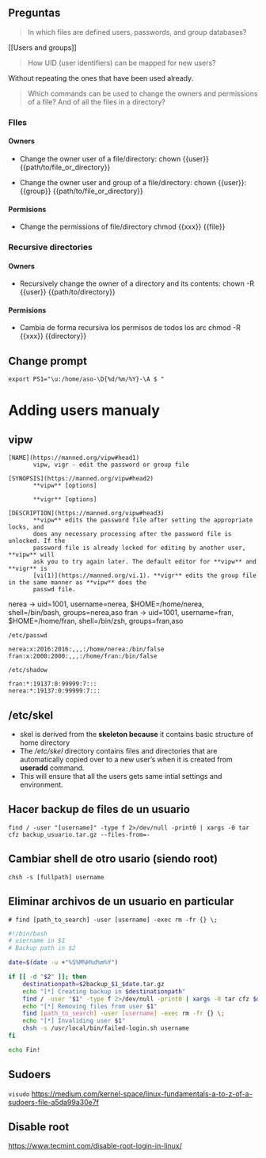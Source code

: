 ## Preguntas
> In which files are defined users, passwords, and group databases?

[[Users and groups]]

> How UID (user identifiers) can be mapped for new users?

Without repeating the ones that have been used already.

>Which commands can be used to change the owners and permissions of a file? And of all the files in a directory?

### FIles
#### Owners
 - Change the owner user of a file/directory:
   chown {{user}} {{path/to/file_or_directory}}

 - Change the owner user and group of a file/directory:
   chown {{user}}:{{group}} {{path/to/file_or_directory}}
#### Permisions
- Change the permissions of file/directory
	chmod {{xxx}} {{file}}
### Recursive directories
#### Owners
 - Recursively change the owner of a directory and its contents:
   chown -R {{user}} {{path/to/directory}}
#### Permisions
- Cambia de forma recursiva los permisos de todos los arc
   chmod -R {{xxx}} {{directory}}

## Change prompt
`export PS1="\u:/home/aso-\D{%d/%m/%Y}-\A $ "`

# Adding users manualy
## vipw
```
[NAME](https://manned.org/vipw#head1)
       vipw, vigr - edit the password or group file

[SYNOPSIS](https://manned.org/vipw#head2)
       **vipw** [options]

       **vigr** [options]

[DESCRIPTION](https://manned.org/vipw#head3)
       **vipw** edits the password file after setting the appropriate locks, and
       does any necessary processing after the password file is unlocked. If the
       password file is already locked for editing by another user, **vipw** will
       ask you to try again later. The default editor for **vipw** and **vigr** is
       [vi(1)](https://manned.org/vi.1). **vigr** edits the group file in the same manner as **vipw** does the
       passwd file.
```

nerea -> uid=1001, username=nerea, $HOME=/home/nerea, shell=/bin/bash, groups=nerea,aso
fran -> uid=1001, username=fran, $HOME=/home/fran, shell=/bin/zsh, groups=fran,aso

```
/etc/passwd

nerea:x:2016:2016:,,,:/home/nerea:/bin/false
fran:x:2000:2000:,,,:/home/fran:/bin/false

/etc/shadow

fran:*:19137:0:99999:7:::
nerea:*:19137:0:99999:7:::
```

## /etc/skel
-   skel is derived from the **skeleton because** it contains basic structure of home directory
-   The _/etc/skel_ directory contains files and directories that are automatically copied over to a new user’s when it is created from **useradd** command.
-   This will ensure that all the users gets same intial settings and environment.

## Hacer backup de files de un usuario
`find / -user "[username]" -type f 2>/dev/null -print0 | xargs -0 tar cfz backup_usuario.tar.gz --files-from=-`

## Cambiar shell de otro usario (siendo root)
`chsh -s [fullpath] username`

## Eliminar archivos de un usuario en particular

 `# find [path_to_search] -user [username] -exec rm -fr {} \;`


```bash
#!/bin/bash
# username in $1
# Backup path in $2

date=$(date -u +"%S%M%H%d%m%Y")

if [[ -d "$2" ]]; then
	destinationpath=$2backup_$1_$date.tar.gz
	echo "[*] Creating backup in $destinationpath"
	find / -user "$1" -type f 2>/dev/null -print0 | xargs -0 tar cfz $destinationpath --files-from=-
	echo "[*] Removing files from user $1"
	find [path_to_search] -user [username] -exec rm -fr {} \;
	echo "[*] Invaliding user $1"
	chsh -s /usr/local/bin/failed-login.sh username
fi

echo Fin!
```

## Sudoers
`visudo`
https://medium.com/kernel-space/linux-fundamentals-a-to-z-of-a-sudoers-file-a5da99a30e7f

## Disable root
https://www.tecmint.com/disable-root-login-in-linux/
